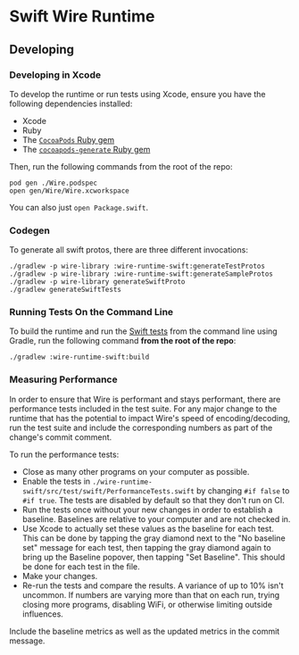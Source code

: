 # Swift Wire Runtime

## Developing

### Developing in Xcode

To develop the runtime or run tests using Xcode, ensure you have the following dependencies installed:

- Xcode
- Ruby
- The [`CocoaPods` Ruby gem](https://guides.cocoapods.org/using/getting-started.html)
- The [`cocoapods-generate` Ruby gem](https://github.com/square/cocoapods-generate)

Then, run the following commands from the root of the repo:

```
pod gen ./Wire.podspec
open gen/Wire/Wire.xcworkspace
```

You can also just `open Package.swift`.

### Codegen

To generate all swift protos, there are three different invocations:

```
./gradlew -p wire-library :wire-runtime-swift:generateTestProtos
./gradlew -p wire-library :wire-runtime-swift:generateSampleProtos
./gradlew -p wire-library generateSwiftProto
./gradlew generateSwiftTests
```

### Running Tests On the Command Line

To build the runtime and run the [Swift tests](./src/test) from the command line using Gradle,
run the following command **from the root of the repo**:

```
./gradlew :wire-runtime-swift:build
```

### Measuring Performance

In order to ensure that Wire is performant and stays performant, there are performance tests included in the test suite. For any major change to the runtime that has the potential to impact Wire's speed of encoding/decoding, run the test suite and include the corresponding numbers as part of the change's commit comment.

To run the performance tests:

- Close as many other programs on your computer as possible.
- Enable the tests in `./wire-runtime-swift/src/test/swift/PerformanceTests.swift` by changing `#if false` to `#if true`. The tests are disabled by default so that they don't run on CI.
- Run the tests once without your new changes in order to establish a baseline. Baselines are relative to your computer and are not checked in.
- Use Xcode to actually set these values as the baseline for each test. This can be done by tapping the gray diamond next to the "No baseline set" message for each test, then tapping the gray diamond again to bring up the Baseline popover, then tapping "Set Baseline". This should be done for each test in the file.
- Make your changes.
- Re-run the tests and compare the results. A variance of up to 10% isn't uncommon. If numbers are varying more than that on each run, trying closing more programs, disabling WiFi, or otherwise limiting outside influences.

Include the baseline metrics as well as the updated metrics in the commit message.
